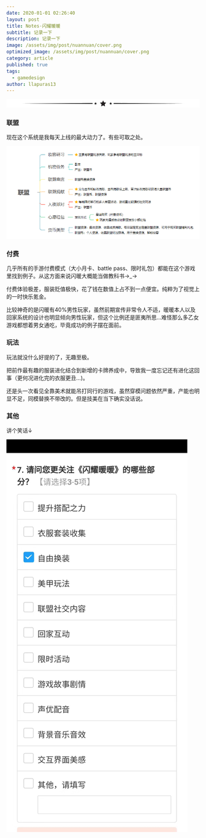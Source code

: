 ```yaml
---
date: 2020-01-01 02:26:40
layout: post
title: Notes·闪耀暖暖
subtitle: 记录一下
description: 记录一下
image: /assets/img/post/nuannuan/cover.png
optimized_image: /assets/img/post/nuannuan/cover.png
category: article
published: true
tags:
  - gamedesign
author: llapuras13
---
```


![](/assets/img/line.png)

### 联盟

现在这个系统是我每天上线的最大动力了。有些可取之处。

![](/assets/img/post/nuannuan/lianmeng.png)

### 付费

几乎所有的手游付费模式（大小月卡、battle pass、限时礼包）都能在这个游戏里找到例子。从这方面来说闪暖大概能当做教科书→_→

付费体验极差，服装贬值极快，花了钱在数值上占不到一点便宜。纯粹为了视觉上的一时快乐氪金。

比较神奇的是闪暖有40%男性玩家，虽然前期宣传非常令人不适，暖暖本人以及回家系统的设计也明显倾向男性玩家，但这个比例还是匪夷所思...难怪那么多乙女游戏都想着男女通吃，毕竟成功的例子摆在面前。

### 玩法

玩法就没什么好提的了，无趣至极。

把前作最有趣的服装进化结合到新增的卡牌养成中，导致我一度忘记还有进化这回事（更何况进化完的衣服更丑...)。

还是头一次看见全靠美术就能吊打同行的游戏，虽然穿模问题依然严重，产能也明显不足，同模替换不带改的。但是技美在当下确实没话说。

### 其他

讲个笑话↓

![](/assets/img/post/nuannuan/gameplay.jpg)